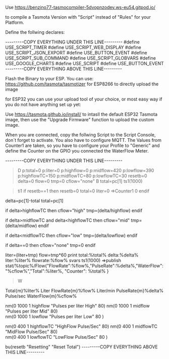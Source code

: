

Use https://benzino77-tasmocompiler-5dvopnzodev.ws-eu54.gitpod.io/


to compile a Tasmota Version with "Script" instead of "Rules" for your Platform.

Define the follwing declares:

---------COPY EVERYTHING UNDER THIS LINE---------
#define USE_SCRIPT_TIMER
#define USE_SCRIPT_WEB_DISPLAY
#define USE_SCRIPT_JSON_EXPORT
#define USE_BUTTON_EVENT
#define USE_SCRIPT_SUB_COMMAND
#define USE_SCRIPT_GLOBVARS
#define USE_GOOGLE_CHARTS
#define USE_SCRIPT
#define USE_BUTTON_EVENT
---------COPY EVERYTHING ABOVE THIS LINE---------

Flash the Binary to your ESP. 
You can use: 
https://github.com/tasmota/tasmotizer for ESP8266 to directly upload the image 

for ESP32 you can use your upload tool of your choice, or most easy way if you do not have anything set up yet:

Use https://tasmota.github.io/install/ to intasll the default ESP32 Tasmota image, then use the "Upgrade Firmware" function to upload the custom image.

When you are connected, copy the follwing Script to the Script Console, don´t forget to activate. You also have to configure MQTT. The Values from Counter1 are taken, so you have to configure your Profile to "Generic" and define the Counter on the GPIO you connected the WaterFlow Meter.


---------COPY EVERYTHING UNDER THIS LINE---------
>D
p:total=0
p:liter=0
p:highflow=0
p:midflow=420
p:lowflow=390
p:highflowTC=150
p:midflowTC=80
p:lowflowTC=30
resetb=0
delta=0
flow=0
tmp=0
cflow="none"
>B
total=pc[1]
ts1(1000)

>ti1
if resetb==1
then
resetb=0
total=0
liter=0
=>Counter1 0 
endif

delta=pc[1]-total
total=pc[1]

if delta>highflowTC 
then
cflow="high"
tmp=(delta/highflow)
endif

if delta>midflowTC
and delta<highflowTC
then
cflow="mid"
tmp=(delta/midflow)
endif

if delta<midflowTC
then
cflow="low"
tmp=(delta/lowflow)
endif

if delta==0
then
cflow="none"
tmp=0
endif


liter=(liter+tmp)
flow=tmp*60
print total:%total% delta:%delta% liter:%liter% flowrate:%flow%
svars
ts1(1000)
=>publish stat/%topic%/Flow{"FlowRate":%flow%,"PulseRate":%delta%,"WaterFlow":"%cflow%","Total":%liter%, "Counter": %total% }

>W

Total{m}%liter% Liter
FlowRate{m}%flow% Liter/min
PulseRate{m}%delta% Pulse/sec
WaterFlow{m}%cflow% 

nm(0 1000 1 highflow "Pulses per liter High" 80) 
nm(0 1000 1 midflow "Pulses per liter Mid" 80)  
nm(0 1000 1 lowflow "Pulses per liter Low" 80 )

nm(0 400 1 highflowTC "HighFlow Pulse/Sec" 80) 
nm(0 400 1 midflowTC "MidFlow Pulse/Sec" 80)  
nm(0 400 1 lowflowTC "LowFlow Pulse/Sec" 80 )

bu(resetb "Resetting" "Reset Total")
---------COPY EVERYTHING ABOVE THIS LINE---------